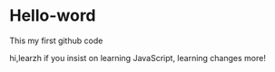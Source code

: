 # Hello-word
This my first github code

hi,learzh
if you insist on learning JavaScript,
learning changes more!
